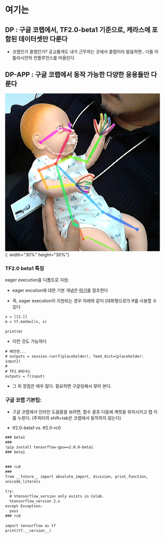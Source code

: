 여기는
======


## DP : 구글 코랩에서, TF2.0-beta1 기준으로, 케라스에 포함된 데이터셋만 다룬다

- 코랩인가 콜랩인가?  공교롭게도 내가 근무하는 곳에서 콜랩이라 발음하면.. 다들 아틀라시안의 컨플루언스를 떠올린다. 


## DP-APP : 구글 코랩에서 동작 가능한 다양한 응용들만 다룬다 

![openpose](/baby.png){: width="30%" height="30%"} 








### TF2.0 beta1 특징

eager execution을 디폴트로 지원: 

- eager excution에 대한 기본 개념은 [여기](https://developers-kr.googleblog.com/2018/05/eager-execution.html)를 참조한다

- 즉, eager execution이 지원되는 경우 아래와 같이 (대화형으로!!) tf를 사용할 수 있다

~~~
x = [[2.]]
m = tf.matmul(x, x)

print(m)
~~~

- 이런 것도 가능하다

~~~
# 예전엔...
# outputs = session.run(f(placeholder), feed_dict={placeholder: input})
#
# TF2.0에서는
outputs = f(input)
~~~

- 그 외 장점은 매우 많다. 필요하면 구글링해서 찾아 본다.


### 구글 코랩 기본팁: 

- 구글 코랩에서 인라인 도움말을 보려면, 함수 괄호 다음에 캐럿을 위치시키고 탭 키를 누른다.
  (주피터의 shift+tab은 코랩에서 동작하지 않는다)
  
- tf2.0-beta1  vs.  tf2.0-rc0

~~~
### beta1
###
!pip install tensorflow-gpu==2.0.0-beta1
### beta1


### rc0
###
from __future__ import absolute_import, division, print_function, unicode_literals

try:
  # %tensorflow_version only exists in Colab.
  %tensorflow_version 2.x
except Exception:
  pass
### rc0

import tensorflow as tf
print(tf.__version__)
~~~

